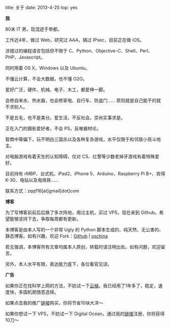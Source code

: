 title: 关于
date: 2013-4-25
top: yes

**我**

80末 IT 男，现混迹于帝都。

工作近4年，做过 Web，研究过 AAA，搞过 IPsec，目前正在做 iOS。

涉猎过的编程语言包括但不限于 C、Python、Objective-C、Shell、Perl、PHP、Javascript。

同时用着 OS X，Windows 以及 Ubuntu。

不懂云计算，不会大数据，也不懂 O2O。

爱好广泛，硬件、机械、电子、木工，都爱伸一脚。

会修自来水、热水器，也会修家电、自行车、防盗门…… 原则就是自己能干的就不求别人。

不是五毛，也不是美分。爱生活，不反社会。崇尚实事求是。

正在入门的摄影爱好者，不会 PS，反唯器材论。 

智商中等偏下，玩不明白三国杀以及各种复杂游戏，水平仅限于和邻居小孩斗地主。

对电脑游戏有着天生的认知障碍，仅对 CS、红警等少数老掉牙游戏有着特殊爱好。

目前持有 rMBP、台式机、iPad2、iPhone 5、Arduino、Raspberry Pi B+、宾得K-30、电钻以及电烙铁……

联系方式：zqqf16[at]gmail[dot]com

**博客**

为了写博客前前后后换了多次阵地，用过主机，买过 VPS，现在来到 Github。希望能够坚持下去，争取每周都有更新。

本博客是由本人写的一个非常 Ugly 的 Python 脚本生成的、纯天然、无公害的、静态博客。如有兴趣，欢迎 Fork：[Github](https://github.com/zqqf16/zqqf16.github.com) | [oschina](http://git.oschina.net/zqqf16/peanut)

若无强调，本博客所有文章均属本人原创，转载时请注明出处。如有问题，欢迎留言。

另外，本人水平有限，表达能力底下，各位看官见谅。

**广告**

如果你正在找科学上网的方法，不妨试一下[云梯](http://refyunti.com/?r=65dd573aab9f2f10)。我已经用了1年多了，稳定，速度快，多国机房随意选择。

如果点击我的推广[链接](http://refyunti.com/?r=65dd573aab9f2f10)购买，你将节省10块大洋～

如果你想试一下 VPS，不妨试一下 Digital Ocean，通过我的[链接](https://www.digitalocean.com/?refcode=f982e59f11b0)注册，你将获得10刀～